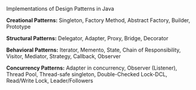 Implementations of Design Patterns in Java

**Creational Patterns:** Singleton, Factory Method, Abstract Factory, Builder, Prototype

**Structural Patterns:** Delegator, Adapter, Proxy, Bridge, Decorator

**Behavioral Patterns:** Iterator, Memento, State, Chain of Responsibility, Visitor, Mediator, Strategy, Callback, Observer

**Concurrency Patterns:** Adapter in concurrency, Observer (Listener), Thread Pool, Thread-safe singleton, Double-Checked Lock-DCL, Read/Write Lock, Leader/Followers
